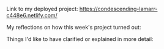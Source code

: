  Link to my deployed project:
 https://condescending-lamarr-c448e6.netlify.com/

My reflections on how this week's project turned out:

Things I'd like to have clarified or explained in more detail:
